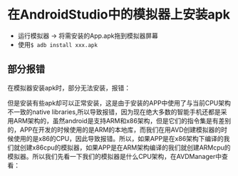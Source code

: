 # 在AndroidStudio中的模拟器上安装apk

- 运行模拟器 -> 将需安装的App.apk拖到模拟器屏幕
- 使用`$ adb install xxx.apk`

## 部分报错
在模拟器安装apk时，部分无法安装，报错：
![]()

但是安装有些apk却可以正常安装，这是由于安装的APP中使用了与当前CPU架构不一致的native libraries,所以导致报错，因为现在绝大多数的智能手机还都是采用ARM架构的，虽然android是支持ARM和x86架构，但是它们的指令集是有差别的，APP在开发的时候使用的是ARM的本地库，而我们在用AVD创建模拟器的时候使用的是x86的CPU，因此导致报错。所以，如果APP是在x86架构下编译的我们就创建x86cpu的模拟器，如果APP是在ARM架构编译的我们就创建ARMcpu的模拟器。所以我们先看一下我们的模拟器是什么CPU架构，在AVDManager中查看：

